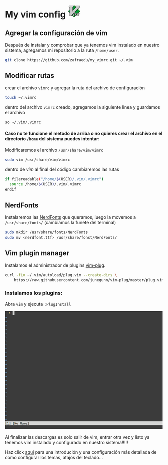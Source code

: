 # My vim config <img src="https://github.com/devicons/devicon/blob/master/icons/vim/vim-original.svg" alt="Vim logo" with="40" height="40">

## Agregar la configuración de vim
Después de instalar y comprobar que ya tenemos vim instalado en nuestro sistema, agregamos mi repositorio a la ruta `/home/user`.
```bash
git clone https://github.com/zafraedu/my_vimrc.git ~/.vim
```

## Modificar rutas

crear el archivo `vimrc` y agregar la ruta del archivo de configuración
```bash
touch ~/.vimrc
```
dentro del archivo `vimrc` creado, agregamos la siguiente linea y guardamos el archivo
```bash
so ~/.vim/.vimrc
```

#### Caso no te funcione el metodo de arriba o no quieres crear el archivo en el directorio `/home` del sistema puedes intentar:

Modificaremos el archivo `/usr/share/vim/vimrc`
```bash
sudo vim /usr/share/vim/vimrc
```
dentro de *vim* al final del código cambiaremos las rutas
```bash
if filereadable("/home/$(USER)/.vim/.vimrc")
  source /home/$(USER)/.vim/.vimrc
endif
```



## NerdFonts
Instalaremos las [NerdFonts](https://github.com/ryanoasis/nerd-fonts/tree/master/patched-fonts) que queramos, luego la movemos a `/usr/share/fonts/`
(cambiamos la funete del terminal)
```bash
sudo mkdir /usr/share/fonts/NerdFonts
sudo mv <nerdfont.ttf> /usr/share/fonst/NerdFonts/
```



## Vim plugin manager
Instalamos el administrador de plugins [vim-plug](https://github.com/junegunn/vim-plug).
```bash
curl -fLo ~/.vim/autoload/plug.vim --create-dirs \
    https://raw.githubusercontent.com/junegunn/vim-plug/master/plug.vim
```
### Instalamos los plugins:
Abra `vim` y ejecuta `:PlugInstall`

![desmostracion del :PlugInstall](https://raw.githubusercontent.com/junegunn/i/master/vim-plug/installer.gif)

Al finalizar las descargas es solo salir de vim, entrar otra vez y listo ya tenemos vim instalado y configurado en nuestro sistema!!!!!

Haz click [aqui](https://github.com/zafraedu/.vim/wiki) para una introdución y una configuración más detallada de como configurar los temas, atajos del teclado...
